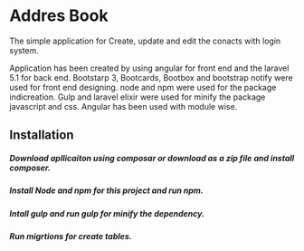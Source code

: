 # Addres Book

The simple application for Create, update and edit the conacts with login system.

Application has been created by using angular for front end and the laravel 5.1 for back end. Bootstarp 3, Bootcards, Bootbox and bootstrap notify were used for front end designing. node and npm were used for the package indicreation. Gulp and laravel elixir were used for minify the package javascript and css. Angular has been used with module wise.

## Installation

##### Download apllicaiton using composar or download as a zip file and install composer.
##### Install Node and npm for this project and run npm.
##### Intall gulp and run gulp for minify the dependency.
##### Run migrtions for create tables.
